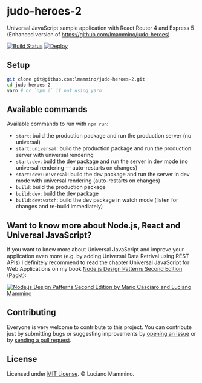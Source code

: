 # judo-heroes-2

Universal JavaScript sample application with React Router 4 and Express 5 (Enhanced version of https://github.com/lmammino/judo-heroes)

[![Build Status](https://travis-ci.org/lmammino/judo-heroes-2.svg?branch=master)](https://travis-ci.org/lmammino/judo-heroes-2)
[![Deploy](https://www.herokucdn.com/deploy/button.svg)](https://heroku.com/deploy)

## Setup

```bash
git clone git@github.com:lmammino/judo-heroes-2.git
cd judo-heroes-2
yarn # or `npm i` if not using yarn
```

## Available commands

Available commands to run with `npm run`:

 - `start`: build the production package and run the production server (no universal)
 - `start:universal`: build the production package and run the production server with universal rendering
 - `start:dev`: build the dev package and run the server in dev mode (no universal rendering — auto-restarts on changes)
 - `start:dev:universal`: build the dev package and run the server in dev mode with universal rendering (auto-restarts on changes)
 - `build`: build the production package
 - `build:dev`: build the dev package
 - `build:dev:watch`: build the dev package in watch mode (listen for changes and re-build immediately)


 ## Want to know more about Node.js, React and Universal JavaScript?

 If you want to know more about Universal JavaScript and improve your application even more (e.g. by adding Universal Data Retrival using REST APIs) I definitely recommend to read the chapter Universal JavaScript for Web Applications on my book [Node.js Design Patterns Second Edition (Packt)](https://www.nodejsdesignpatterns.com/):

 [![Node.js Design Patterns Second Edition by Mario Casciaro and Luciano Mammino](https://cdn.scotch.io/22/v1m65E8Te2tboZO7MvOA_book-cover-nodejs-design-patterns.png)](https://www.nodejsdesignpatterns.com/)


 ## Contributing

 Everyone is very welcome to contribute to this project.
 You can contribute just by submitting bugs or suggesting improvements by
 [opening an issue](https://github.com/lmammino/judo-heroes-2/issues) or by [sending a pull request](https://github.com/lmammino/judo-heroes-2/pulls).

 ## License
 Licensed under [MIT License](LICENSE). © Luciano Mammino.
